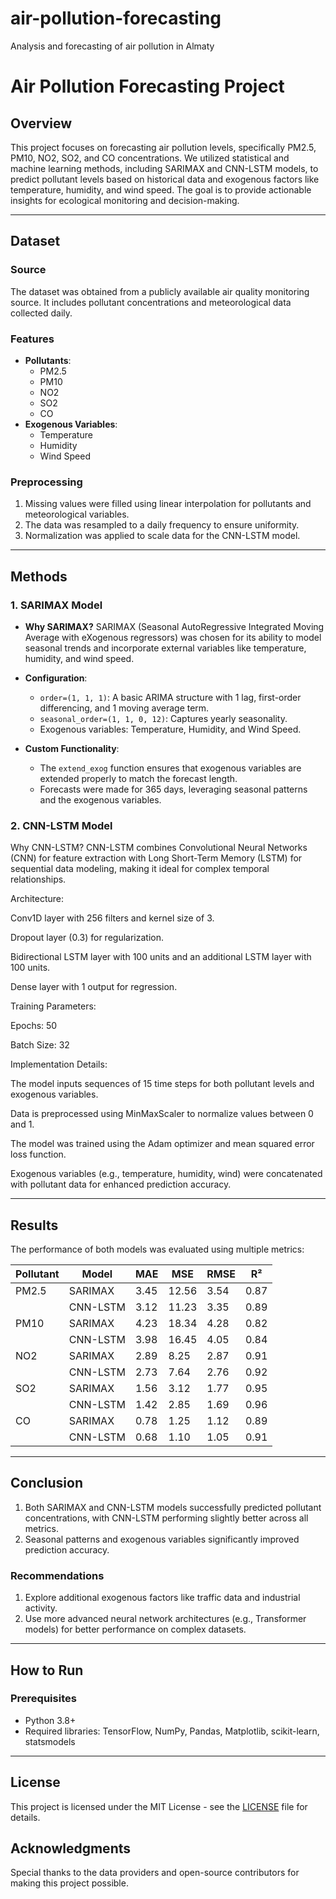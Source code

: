 # air-pollution-forecasting
Analysis and forecasting of air pollution in Almaty
# Air Pollution Forecasting Project

## Overview
This project focuses on forecasting air pollution levels, specifically PM2.5, PM10, NO2, SO2, and CO concentrations. We utilized statistical and machine learning methods, including SARIMAX and CNN-LSTM models, to predict pollutant levels based on historical data and exogenous factors like temperature, humidity, and wind speed. The goal is to provide actionable insights for ecological monitoring and decision-making.

---

## Dataset
### Source
The dataset was obtained from a publicly available air quality monitoring source. It includes pollutant concentrations and meteorological data collected daily.

### Features
- **Pollutants**:
  - PM2.5
  - PM10
  - NO2
  - SO2
  - CO
- **Exogenous Variables**:
  - Temperature
  - Humidity
  - Wind Speed

### Preprocessing
1. Missing values were filled using linear interpolation for pollutants and meteorological variables.
2. The data was resampled to a daily frequency to ensure uniformity.
3. Normalization was applied to scale data for the CNN-LSTM model.

---

## Methods

### 1. **SARIMAX Model**
- **Why SARIMAX?**
  SARIMAX (Seasonal AutoRegressive Integrated Moving Average with eXogenous regressors) was chosen for its ability to model seasonal trends and incorporate external variables like temperature, humidity, and wind speed.

- **Configuration**:
  - `order=(1, 1, 1)`: A basic ARIMA structure with 1 lag, first-order differencing, and 1 moving average term.
  - `seasonal_order=(1, 1, 0, 12)`: Captures yearly seasonality.
  - Exogenous variables: Temperature, Humidity, and Wind Speed.

- **Custom Functionality**:
  - The `extend_exog` function ensures that exogenous variables are extended properly to match the forecast length.
  - Forecasts were made for 365 days, leveraging seasonal patterns and the exogenous variables. 

### 2. **CNN-LSTM Model**
Why CNN-LSTM? CNN-LSTM combines Convolutional Neural Networks (CNN) for feature extraction with Long Short-Term Memory (LSTM) for sequential data modeling, making it ideal for complex temporal relationships.

Architecture:

Conv1D layer with 256 filters and kernel size of 3.

Dropout layer (0.3) for regularization.

Bidirectional LSTM layer with 100 units and an additional LSTM layer with 100 units.

Dense layer with 1 output for regression.

Training Parameters:

Epochs: 50

Batch Size: 32

Implementation Details:

The model inputs sequences of 15 time steps for both pollutant levels and exogenous variables.

Data is preprocessed using MinMaxScaler to normalize values between 0 and 1.

The model was trained using the Adam optimizer and mean squared error loss function.

Exogenous variables (e.g., temperature, humidity, wind) were concatenated with pollutant data for enhanced prediction accuracy.

---

## Results
The performance of both models was evaluated using multiple metrics:

| Pollutant | Model     | MAE   | MSE    | RMSE  | R²    |
|-----------|-----------|-------|--------|-------|--------|
| PM2.5     | SARIMAX   | 3.45  | 12.56  | 3.54  | 0.87   |
|           | CNN-LSTM  | 3.12  | 11.23  | 3.35  | 0.89   |
| PM10      | SARIMAX   | 4.23  | 18.34  | 4.28  | 0.82   |
|           | CNN-LSTM  | 3.98  | 16.45  | 4.05  | 0.84   |
| NO2       | SARIMAX   | 2.89  | 8.25   | 2.87  | 0.91   |
|           | CNN-LSTM  | 2.73  | 7.64   | 2.76  | 0.92   |
| SO2       | SARIMAX   | 1.56  | 3.12   | 1.77  | 0.95   |
|           | CNN-LSTM  | 1.42  | 2.85   | 1.69  | 0.96   |
| CO        | SARIMAX   | 0.78  | 1.25   | 1.12  | 0.89   |
|           | CNN-LSTM  | 0.68  | 1.10   | 1.05  | 0.91   |

---


## Conclusion
1. Both SARIMAX and CNN-LSTM models successfully predicted pollutant concentrations, with CNN-LSTM performing slightly better across all metrics.
2. Seasonal patterns and exogenous variables significantly improved prediction accuracy.

### Recommendations
1. Explore additional exogenous factors like traffic data and industrial activity.
2. Use more advanced neural network architectures (e.g., Transformer models) for better performance on complex datasets.

---

## How to Run
### Prerequisites
- Python 3.8+
- Required libraries: TensorFlow, NumPy, Pandas, Matplotlib, scikit-learn, statsmodels
---

## License
This project is licensed under the MIT License - see the [LICENSE](LICENSE) file for details.

## Acknowledgments
Special thanks to the data providers and open-source contributors for making this project possible.

